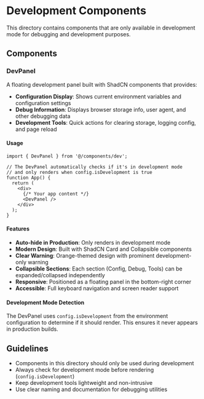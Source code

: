 # Development Components

This directory contains components that are only available in development mode for debugging and development purposes.

## Components

### DevPanel
A floating development panel built with ShadCN components that provides:
- **Configuration Display**: Shows current environment variables and configuration settings
- **Debug Information**: Displays browser storage info, user agent, and other debugging data
- **Development Tools**: Quick actions for clearing storage, logging config, and page reload

#### Usage
```tsx
import { DevPanel } from '@/components/dev';

// The DevPanel automatically checks if it's in development mode
// and only renders when config.isDevelopment is true
function App() {
  return (
    <div>
      {/* Your app content */}
      <DevPanel />
    </div>
  );
}
```

#### Features
- **Auto-hide in Production**: Only renders in development mode
- **Modern Design**: Built with ShadCN Card and Collapsible components
- **Clear Warning**: Orange-themed design with prominent development-only warning
- **Collapsible Sections**: Each section (Config, Debug, Tools) can be expanded/collapsed independently
- **Responsive**: Positioned as a floating panel in the bottom-right corner
- **Accessible**: Full keyboard navigation and screen reader support

#### Development Mode Detection
The DevPanel uses `config.isDevelopment` from the environment configuration to determine if it should render. This ensures it never appears in production builds.

## Guidelines

- Components in this directory should only be used during development
- Always check for development mode before rendering (`config.isDevelopment`)
- Keep development tools lightweight and non-intrusive
- Use clear naming and documentation for debugging utilities